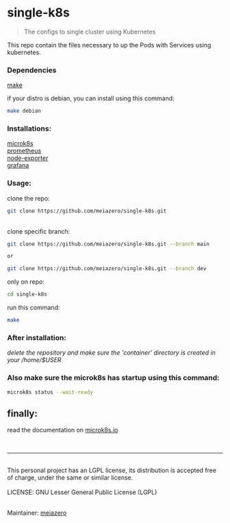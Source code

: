 # single-k8s

> The configs to single cluster using Kubernetes

This repo contain the files necessary to up the Pods with Services using kubernetes.

### Dependencies

[make](https://www.gnu.org/software/make/) <br/>

if your distro is debian, you can install using this command:

```bash
make debian

```

### Installations:

[microk8s](https://microk8s.io/#install-microk8s) <br/>
[prometheus](https://prometheus.io/docs/introduction/overview/) <br/>
[node-exporter](https://prometheus.io/docs/guides/node-exporter/) <br/>
[grafana](https://grafana.com/docs/grafana/latest/installation/debian/)

### Usage:

clone the repo: <br/>

```bash
git clone https://github.com/meiazero/single-k8s.git
```

<br/>
clone specific branch:

```bash
git clone https://github.com/meiazero/single-k8s.git --branch main

or

git clone https://github.com/meiazero/single-k8s.git --branch dev
```

only on repo: <br/>

```bash
cd single-k8s
```

run this command: <br/>

```bash
make
```

### After installation:

_delete the repository and make sure the 'container' directory is created in your /home/$USER_

### Also make sure the microk8s has startup using this command:

```bash
microk8s status --wait-ready
```

## finally:

read the documentation on [microk8s.io](https://microk8s.io/docs)

<br/>
<hr/>
<br/>
This personal project has an LGPL license, its distribution is accepted free of charge, under the same or similar license. <br/><br/>
LICENSE: GNU Lesser General Public License (LGPL) <br/><br/>

Maintainer: [meiazero](https://github.com/meiazero)
